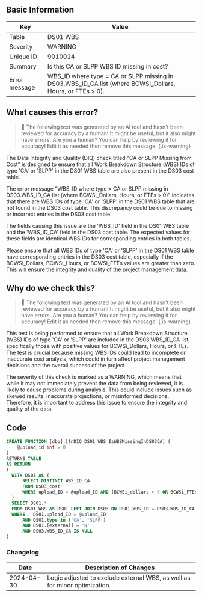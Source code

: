 ## Basic Information
| Key         | Value          |
|-------------|----------------|
| Table       | DS01 WBS |
| Severity    | WARNING |
| Unique ID   | 9010014   |
| Summary     | Is this CA or SLPP WBS ID missing in cost? |
| Error message | WBS_ID where type = CA or SLPP missing in DS03.WBS_ID_CA list (where BCWSi_Dollars, Hours, or FTEs > 0). |

## What causes this error?

> :robot: The following text was generated by an AI tool and hasn't been reviewed for accuracy by a human! It might be useful, but it also might have errors. Are you a human? You can help by reviewing it for accuracy! Edit it as needed then remove this message.
{.is-warning}

The Data Integrity and Quality (DIQ) check titled "CA or SLPP Missing from Cost" is designed to ensure that all Work Breakdown Structure (WBS) IDs of type 'CA' or 'SLPP' in the DS01 WBS table are also present in the DS03 cost table. 

The error message "WBS_ID where type = CA or SLPP missing in DS03.WBS_ID_CA list (where BCWSi_Dollars, Hours, or FTEs > 0)" indicates that there are WBS IDs of type 'CA' or 'SLPP' in the DS01 WBS table that are not found in the DS03 cost table. This discrepancy could be due to missing or incorrect entries in the DS03 cost table.

The fields causing this issue are the 'WBS_ID' field in the DS01 WBS table and the 'WBS_ID_CA' field in the DS03 cost table. The expected values for these fields are identical WBS IDs for corresponding entries in both tables. 

Please ensure that all WBS IDs of type 'CA' or 'SLPP' in the DS01 WBS table have corresponding entries in the DS03 cost table, especially if the BCWSi_Dollars, BCWSi_Hours, or BCWSi_FTEs values are greater than zero. This will ensure the integrity and quality of the project management data.
## Why do we check this?

> :robot: The following text was generated by an AI tool and hasn't been reviewed for accuracy by a human! It might be useful, but it also might have errors. Are you a human? You can help by reviewing it for accuracy! Edit it as needed then remove this message.
{.is-warning}

This test is being performed to ensure that all Work Breakdown Structure (WBS) IDs of type 'CA' or 'SLPP' are included in the DS03.WBS_ID_CA list, specifically those with positive values for BCWSi_Dollars, Hours, or FTEs. The test is crucial because missing WBS IDs could lead to incomplete or inaccurate cost analysis, which could in turn affect project management decisions and the overall success of the project.

The severity of this check is marked as a WARNING, which means that while it may not immediately prevent the data from being reviewed, it is likely to cause problems during analysis. This could include issues such as skewed results, inaccurate projections, or misinformed decisions. Therefore, it is important to address this issue to ensure the integrity and quality of the data.
## Code

```sql
CREATE FUNCTION [dbo].[fnDIQ_DS01_WBS_IsWBSMissingInDS03CA] (
	@upload_id int = 0
)
RETURNS TABLE
AS RETURN
(
  WITH DS03 AS (
      SELECT DISTINCT WBS_ID_CA
      FROM DS03_cost
      WHERE upload_ID = @upload_ID AND (BCWSi_dollars > 0 OR BCWSi_FTEs > 0 OR BCWSi_hours > 0)
  )
  SELECT DS01.*
  FROM DS01_WBS AS DS01 LEFT JOIN DS03 ON DS01.WBS_ID = DS03.WBS_ID_CA
  WHERE   DS01.upload_ID = @upload_ID 
      AND DS01.type in ('CA', 'SLPP')
      AND DS01.[external] = 'N'
      AND DS03.WBS_ID_CA IS NULL
)
```

### Changelog

| Date       | Description of Changes   |
| ---------- | ------------------------ |
| 2024-04-30 | Logic adjusted to exclude external WBS, as well as for minor optimization. |
